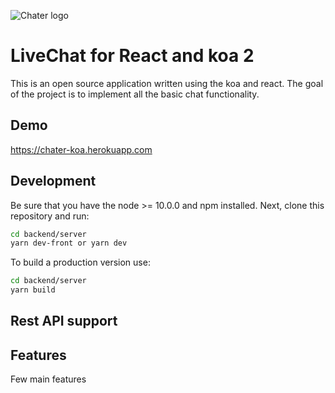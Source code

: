 ![Chater logo](https://chater-koa.herokuapp.com/img/logo.svg)
# LiveChat for React and koa 2
This is an open source application written using the koa and react. The goal of the project is to implement all the basic chat functionality.

## Demo
https://chater-koa.herokuapp.com

## Development

Be sure that you have the node >= 10.0.0 and npm installed. Next, clone this repository and run:

```bash
cd backend/server
yarn dev-front or yarn dev
```

To build a production version use:

```bash
cd backend/server
yarn build
```

## Rest API support

## Features

Few main features
